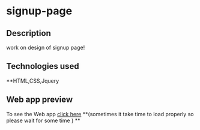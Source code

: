 # signup-page
## Description
work on design of signup page!
## Technologies used
**HTML,CSS,Jquery
## Web app preview
To see the Web app [click here](http://htmlpreview.github.com/?https://github.com/hardbeater/signup-page/blob/master/register.html) **(sometimes it take time to load properly so please wait for some time ) **
